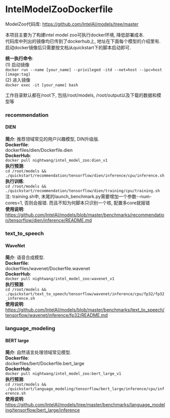 # IntelModelZooDockerfile
ModelZoo代码库: https://github.com/IntelAI/models/tree/master  
  
本项目主要为了构建intel model zoo可执行docker环境, 降低部署成本.  
代码库中列出的镜像均已传到了dockerhub上, 地址在下面每个模型的介绍里有.  
启动docker镜像后只需要按文档从quickstart下的脚本启动即可.  
  
**统一执行命令**:  
(1) 启动镜像  
`docker run --name [your_name] --privileged -itd --net=host --ipc=host [image:tag]`  
(2) 进入镜像  
`docker exec -it [your_name] bash`  
  
工作目录默认都在/root下, 包括/root/models, /root/output以及下载的数据和模型等  
  
### recommendation
#### DIEN
**简介**: 推荐领域常见的用户兴趣模型, DIN升级版.  
**Dockerfile**:  
dockerfiles/dien/Dockerfile.dien  
**DockerHub**:  
`docker pull nightwang/intel_model_zoo:dien_v1`  
**执行预测**:  
`cd /root/models && ./quickstart/recommendation/tensorflow/dien/inference/cpu/inference.sh`  
**执行训练**:  
`cd /root/models && ./quickstart/recommendation/tensorflow/dien/training/cpu/training.sh`  
注: training.sh中, 末尾的launch_benchmark.py需要增加一个参数--num-cores=1, 否则会报错. 而且不知为何脚本只识别一个核, 配置多core就报错  
**使用说明**: https://github.com/IntelAI/models/blob/master/benchmarks/recommendation/tensorflow/dien/inference/README.md  
  
### text_to_speech
#### WaveNet
**简介**: 语音合成模型.  
**Dockerfile**:  
dockerfiles/wavenet/Dockerfile.wavenet  
**DockerHub**:  
`docker pull nightwang/intel_model_zoo:wavenet_v1`  
**执行预测**:  
`cd /root/models && ./quickstart/text_to_speech/tensorflow/wavenet/inference/cpu/fp32/fp32_inference.sh`  
**使用说明**: https://github.com/IntelAI/models/blob/master/benchmarks/text_to_speech/tensorflow/wavenet/inference/fp32/README.md  
  
### language_modeling
#### BERT large
**简介**: 自然语言处理领域常见模型.  
**Dockerfile**:  
dockerfiles/bert/Dockerfile.bert_large  
**DockerHub**:  
`docker pull nightwang/intel_model_zoo:bert_large_v1`  
**执行预测**:  
`cd /root/models && ./quickstart/language_modeling/tensorflow/bert_large/inference/cpu/inference.sh`  
**使用说明**: https://github.com/IntelAI/models/tree/master/benchmarks/language_modeling/tensorflow/bert_large/inference  
